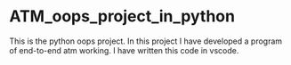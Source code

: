 # ATM_oops_project_in_python
This is the python oops project. In this project I have developed a program of end-to-end atm working. I have written this code in vscode.
